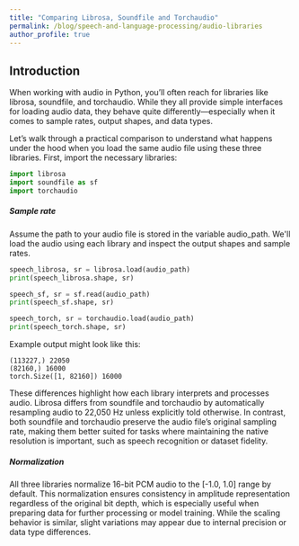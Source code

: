 ```yaml
---
title: "Comparing Librosa, Soundfile and Torchaudio"
permalink: /blog/speech-and-language-processing/audio-libraries
author_profile: true
---
```


## Introduction

When working with audio in Python, you’ll often reach for libraries like librosa, soundfile, and torchaudio. While they all provide simple interfaces for loading audio data, they behave quite differently—especially when it comes to sample rates, output shapes, and data types.

Let’s walk through a practical comparison to understand what happens under the hood when you load the same audio file using these three libraries. First, import the necessary libraries:

```python
import librosa
import soundfile as sf
import torchaudio
```

##### Sample rate

Assume the path to your audio file is stored in the variable audio_path. We'll load the audio using each library and inspect the output shapes and sample rates.

```python
speech_librosa, sr = librosa.load(audio_path)
print(speech_librosa.shape, sr)

speech_sf, sr = sf.read(audio_path)
print(speech_sf.shape, sr)

speech_torch, sr = torchaudio.load(audio_path)
print(speech_torch.shape, sr)
```

Example output might look like this:

```shell
(113227,) 22050
(82160,) 16000
torch.Size([1, 82160]) 16000
```

These differences highlight how each library interprets and processes audio. Librosa differs from soundfile and torchaudio by automatically resampling audio to 22,050 Hz unless explicitly told otherwise. In contrast, both soundfile and torchaudio preserve the audio file’s original sampling rate, making them better suited for tasks where maintaining the native resolution is important, such as speech recognition or dataset fidelity.

##### Normalization

All three libraries normalize 16-bit PCM audio to the [-1.0, 1.0] range by default. This normalization ensures consistency in amplitude representation regardless of the original bit depth, which is especially useful when preparing data for further processing or model training. While the scaling behavior is similar, slight variations may appear due to internal precision or data type differences.